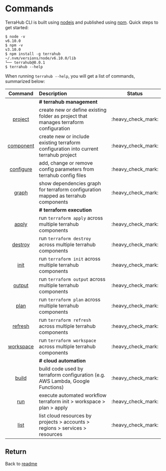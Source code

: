 # Commands

TerraHub CLI is built using [nodejs](https://nodejs.org) and published using [npm](https://www.npmjs.com). Quick steps to get started:

```text
$ node -v
v6.10.0
$ npm -v
v3.10.0
$ npm install -g terrahub
~/.nvm/versions/node/v6.10.0/lib
└── terrahub@0.0.1
$ terrahub --help
```

When running `terrahub --help`, you will get a list of commands, summarized below:

| Command | Description | Status |
| :---: | :--- | :---: |
|  | **\# terrahub management** |  |
| [project](commands/project.md) | create new or define existing folder as project that manages terraform configuration | :heavy\_check\_mark: |
| [component](commands/component.md) | create new or include existing terraform configuration into current terrahub project | :heavy\_check\_mark: |
| [configure](commands/configure.md) | add, change or remove config parameters from terrahub config files | :heavy\_check\_mark: |
| [graph](commands/graph.md) | show dependencies graph for terraform configuration mapped as terrahub components | :heavy\_check\_mark: |
|  | **\# terraform execution** |  |
| [apply](commands/apply.md) | run `terraform apply` across multiple terrahub components | :heavy\_check\_mark: |
| [destroy](commands/destroy.md) | run `terraform destroy` across multiple terrahub components | :heavy\_check\_mark: |
| [init](commands/init.md) | run `terraform init` across multiple terrahub components | :heavy\_check\_mark: |
| [output](commands/output.md) | run `terraform output` across multiple terrahub components | :heavy\_check\_mark: |
| [plan](commands/plan.md) | run `terraform plan` across multiple terrahub components | :heavy\_check\_mark: |
| [refresh](commands/refresh.md) | run `terraform refresh` across multiple terrahub components | :heavy\_check\_mark: |
| [workspace](commands/workspace.md) | run `terraform workspace` across multiple terrahub components | :heavy\_check\_mark: |
|  | **\# cloud automation** |  |
| [build](commands/build.md) | build code used by terraform configuration \(e.g. AWS Lambda, Google Functions\) | :heavy\_check\_mark: |
| [run](commands/run.md) | execute automated workflow terraform init &gt; workspace &gt; plan &gt; apply | :heavy\_check\_mark: |
| [list](commands/list.md) | list cloud resources by projects &gt; accounts &gt; regions &gt; services &gt; resources | :heavy\_check\_mark: |

## Return

Back to [readme](https://github.com/TerraHubCorp/terrahub/tree/a9d1822eae83783b84e5398738e2812effddc46d/docs/readme.md)

